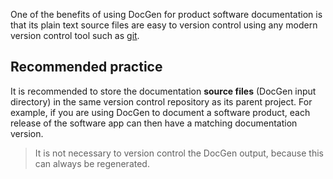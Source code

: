 One of the benefits of using DocGen for product software documentation is that its plain text source files are easy to 
version control using any modern version control tool such as [git](https://git-scm.com/).

## Recommended practice

It is recommended to store the documentation **source files** (DocGen input directory) in the same version control 
repository as its parent project. For example, if you are using DocGen to document a software product, each release
of the software app can then have a matching documentation version.

> It is not necessary to version control the DocGen output, because this can always be regenerated.
